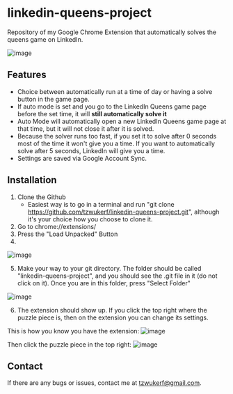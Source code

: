 # linkedin-queens-project
Repository of my Google Chrome Extension that automatically solves the queens game on LinkedIn.

![image](https://github.com/tzwukerf/linkedin-queens-project/assets/77770175/879b0308-90d7-4945-8963-f1d5b71d8b69)

## Features

- Choice between automatically run at a time of day or having a solve button in the game page.
- If auto mode is set and you go to the LinkedIn Queens game page before the set time, it will **still automatically solve it**
- Auto Mode will automatically open a new LinkedIn Queens game page at that time, but it will not close it after it is solved.
- Because the solver runs too fast, if you set it to solve after 0 seconds most of the time it won't give you a time. If you want to automatically solve after 5 seconds, LinkedIn will give you a time.
- Settings are saved via Google Account Sync.

## Installation

1. Clone the Github
   - Easiest way is to go in a terminal and run "git clone https://github.com/tzwukerf/linkedin-queens-project.git", although it's your choice how you choose to clone it.
2. Go to chrome://extensions/
3. Press the "Load Unpacked" Button
4. 
 ![image](https://github.com/tzwukerf/linkedin-queens-project/assets/77770175/3d814649-c1dc-45eb-93d3-75724ca69c21)

5. Make your way to your git directory. The folder should be called "linkedin-queens-project", and you should see the .git file in it (do not click on it). Once you are in this folder, press "Select Folder"

![image](https://github.com/tzwukerf/linkedin-queens-project/assets/77770175/0e912940-f44a-4c9e-a335-0857de50238f)

6. The extension should show up. If you click the top right where the puzzle piece is, then on the extension you can change its settings.

This is how you know you have the extension:
![image](https://github.com/tzwukerf/linkedin-queens-project/assets/77770175/bcb7521b-24ed-4e3c-a27a-be1583694893)

Then click the puzzle piece in the top right:
![image](https://github.com/tzwukerf/linkedin-queens-project/assets/77770175/00e4ff8b-96bd-4a5f-9872-6ce6ece3aa58)

## Contact

If there are any bugs or issues, contact me at tzwukerf@gmail.com.
